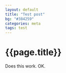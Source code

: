 ```yaml
---
layout: default
title: "Test post"
bg: "#384259"
categories: meta
tags: test
---
```

# {{page.title}}

Does this work.
OK.
